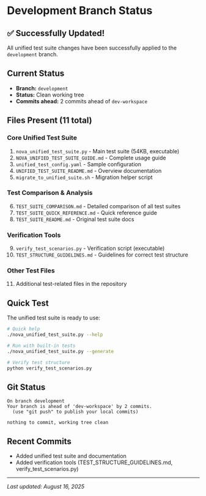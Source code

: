 # Development Branch Status

## ✅ Successfully Updated!

All unified test suite changes have been successfully applied to the `development` branch.

## Current Status

- **Branch:** `development`
- **Status:** Clean working tree
- **Commits ahead:** 2 commits ahead of `dev-workspace`

## Files Present (11 total)

### Core Unified Test Suite

1. `nova_unified_test_suite.py` - Main test suite (54KB, executable)
2. `NOVA_UNIFIED_TEST_SUITE_GUIDE.md` - Complete usage guide
3. `unified_test_config.yaml` - Sample configuration
4. `UNIFIED_TEST_SUITE_README.md` - Overview documentation
5. `migrate_to_unified_suite.sh` - Migration helper script

### Test Comparison & Analysis

6. `TEST_SUITE_COMPARISON.md` - Detailed comparison of all test suites
7. `TEST_SUITE_QUICK_REFERENCE.md` - Quick reference guide
8. `TEST_SUITE_README.md` - Original test suite docs

### Verification Tools

9. `verify_test_scenarios.py` - Verification script (executable)
10. `TEST_STRUCTURE_GUIDELINES.md` - Guidelines for correct test structure

### Other Test Files

11. Additional test-related files in the repository

## Quick Test

The unified test suite is ready to use:

```bash
# Quick help
./nova_unified_test_suite.py --help

# Run with built-in tests
./nova_unified_test_suite.py --generate

# Verify test structure
python verify_test_scenarios.py
```

## Git Status

```
On branch development
Your branch is ahead of 'dev-workspace' by 2 commits.
  (use "git push" to publish your local commits)

nothing to commit, working tree clean
```

## Recent Commits

- Added unified test suite and documentation
- Added verification tools (TEST_STRUCTURE_GUIDELINES.md, verify_test_scenarios.py)

---

_Last updated: August 16, 2025_

